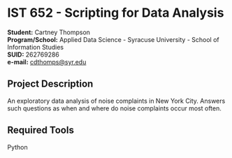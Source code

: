 # IST 652 - Scripting for Data Analysis
**Student:** Cartney Thompson <br />
**Program/School:** Applied Data Science - Syracuse University - School of Information Studies <br />
**SUID:** 262769286 <br />
**e-mail:** cdthomps@syr.edu

## Project Description
An exploratory data analysis of noise complaints in New York City. Answers such questions as when and where do noise complaints occur most often.
## Required Tools
Python
